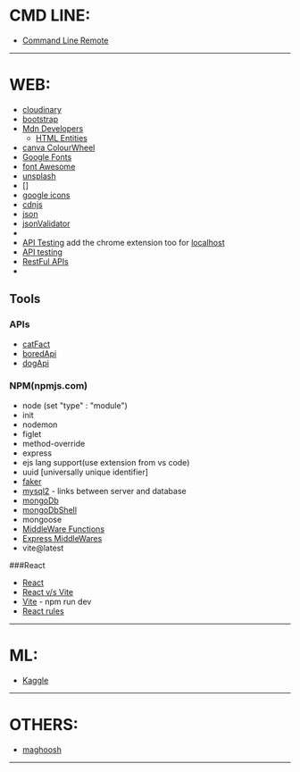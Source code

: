 # CMD LINE:
 - [Command Line Remote](https://cloud.google.com/cli)

<hr />

# WEB:
 - [cloudinary]()
 - [bootstrap](https://getbootstrap.com/)
 - [Mdn Developers](https://developer.mozilla.org/en-US/)
	- [HTML Entities](https://html.spec.whatwg.org/multipage/named-characters.html#named-character-references)
  - [canva ColourWheel](canva.colourWheel)
  - [Google Fonts](fonts.google.com)
  - [font Awesome](fontawesome.com)
  - [unsplash](unsplash.com)
  - []
  - [google icons](icons.google.com)
  - [cdnjs](cdnjs.com)
  - [json](json.org)
  - [jsonValidator](jsonvalidator.com)
  -
  - [API Testing](https://hoppscotch.com/) add the chrome extension too for [localhost](https://github.com/hoppscotch/hoppscotch/discussions/2051)
  - [API testing](postman.com)
  - [RestFul APIs](https://stackoverflow.blog/2020/03/02/best-practices-for-rest-api-design/)
  - 

## Tools
  ### APIs
  - [catFact](catfact.ninja.com)
  - [boredApi](boredapi.com)
  - [dogApi](dog.ceo/api)

  ### NPM(npmjs.com)
  - node (set "type" : "module")
  - init
  - nodemon
  - figlet
  - method-override
  - express
  - ejs lang support(use extension from vs code)
  - uuid [universally unique identifier]
  - [faker](https://www.npmjs.com/package/@faker-js/faker?activeTab=readme)
  - [mysql2](https://www.npmjs.com/package/mysql2) - links between server and database
  - [mongoDb](https://www.mongodb.com/try/download)
  - [mongoDbShell](https://www.mongodb.com/try/download/shell/)
  - mongoose
  - [MiddleWare Functions](blog.bitsrc.io/5-express-middleware-libraries-every-developer-should-know)
  - [Express MiddleWares](expressjs.com/middlewares)
  - vite@latest

  ###React
  
  - [React](https://react.dev/)
  - [React v/s Vite](https://semaphoreci.com/blog/vite)
  - [Vite](https://vitejs.dev/) - npm run dev
  - [React rules](react.dev/learn/writing-markup-with-jsx)


<hr/>

# ML:
 - [Kaggle](https://www.kaggle.com/)

 <hr />

# OTHERS:
  - [maghoosh]()

<hr />

